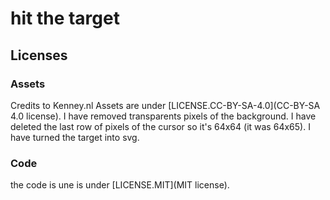 # hit the target

## Licenses

### Assets

Credits to Kenney.nl
Assets are under [LICENSE.CC-BY-SA-4.0](CC-BY-SA 4.0 license).
I have removed transparents pixels of the background.
I have deleted the last row of pixels of the cursor so it's 64x64 (it was 64x65).
I have turned the target into svg.

### Code

the code is une is under [LICENSE.MIT](MIT license).

